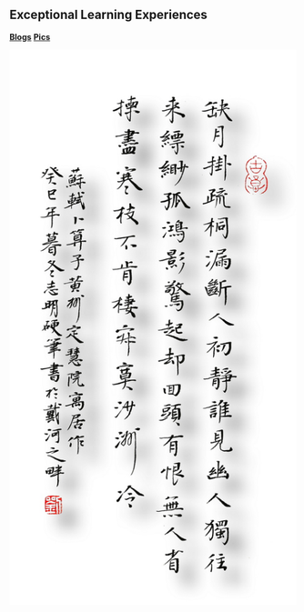 ## **Exceptional Learning Experiences** ##

[**Blogs**](./blogs/htmls/blogs.html)       [**Pics**](./pics.html)

![queyueguashutong-2.jpg](./queyueguashutong-2.jpg)
